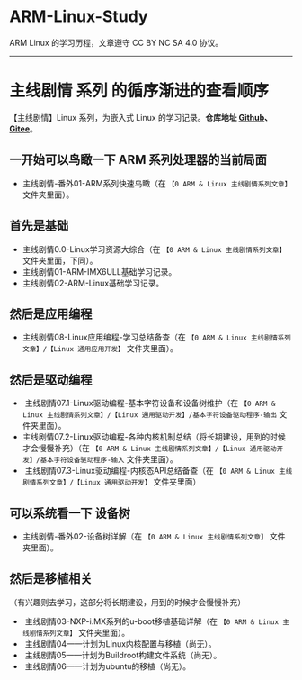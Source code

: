 # ARM-Linux-Study
ARM Linux 的学习历程，文章遵守 CC BY NC SA 4.0 协议。

------

# 主线剧情 系列 的循序渐进的查看顺序

【主线剧情】Linux 系列，为嵌入式 Linux 的学习记录。**仓库地址 [Github](https://link.zhihu.com/?target=https%3A//github.com/Staok/ARM-Linux-Study)、[Gitee](https://link.zhihu.com/?target=https%3A//gitee.com/staok/ARM-Linux-Study)**。

## 一开始可以鸟瞰一下 ARM 系列处理器的当前局面

- 主线剧情-番外01-ARM系列快速鸟瞰（在 `【0 ARM & Linux 主线剧情系列文章】` 文件夹里面）。

## 首先是基础

- 主线剧情0.0-Linux学习资源大综合（在 `【0 ARM & Linux 主线剧情系列文章】` 文件夹里面，下同）。
- 主线剧情01-ARM-IMX6ULL基础学习记录。
- 主线剧情02-ARM-Linux基础学习记录。

## 然后是应用编程

- 主线剧情08-Linux应用编程-学习总结备查（在 `【0 ARM & Linux 主线剧情系列文章】/【Linux 通用应用开发】` 文件夹里面）。

## 然后是驱动编程

- ​	主线剧情07.1-Linux驱动编程-基本字符设备和设备树维护（在 `【0 ARM & Linux 主线剧情系列文章】/【Linux 通用驱动开发】/基本字符设备驱动程序-输出` 文件夹里面）。
- ​	主线剧情07.2-Linux驱动编程-各种内核机制总结（将长期建设，用到的时候才会慢慢补充）（在 `【0 ARM & Linux 主线剧情系列文章】/【Linux 通用驱动开发】/基本字符设备驱动程序-输入` 文件夹里面）。
- ​	主线剧情07.3-Linux驱动编程-内核态API总结备查（在 `【0 ARM & Linux 主线剧情系列文章】/【Linux 通用驱动开发】` 文件夹里面）

## 可以系统看一下 设备树

- 主线剧情-番外02-设备树详解（在 `【0 ARM & Linux 主线剧情系列文章】` 文件夹里面）。

## 然后是移植相关

（有兴趣则去学习，这部分将长期建设，用到的时候才会慢慢补充）

- ​	主线剧情03-NXP-i.MX系列的u-boot移植基础详解（在 `【0 ARM & Linux 主线剧情系列文章】` 文件夹里面）。
- ​	主线剧情04——计划为Linux内核配置与移植（尚无）。
- ​	主线剧情05——计划为Buildroot构建文件系统（尚无）。
- ​	主线剧情06——计划为ubuntu的移植（尚无）。
